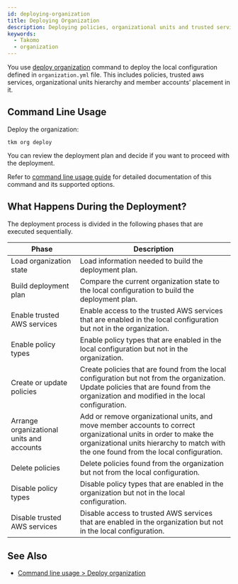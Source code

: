 ```yaml
---
id: deploying-organization
title: Deploying Organization
description: Deploying policies, organizational units and trusted services to AWS organization
keywords:
  - Takomo
  - organization
---
```


You use [deploy organization](/docs/command-line-usage/organization#deploy-organization) command to deploy the local configuration defined in `organization.yml` file. This includes policies, trusted aws services, organizational units hierarchy and member accounts’ placement in it.

## Command Line Usage

Deploy the organization:

```
tkm org deploy
```

You can review the deployment plan and decide if you want to proceed with the deployment.

Refer to [command line usage guide](/docs/command-line-usage/organization#deploy-organization) for detailed documentation of this command and its supported options.

## What Happens During the Deployment?

The deployment process is divided in the following phases that are executed sequentially.

| Phase | Description |
| ----- | ----------- |
| Load organization state | Load information needed to build the deployment plan. |
| Build deployment plan | Compare the current organization state to the local configuration to build the deployment plan. |
| Enable trusted AWS services | Enable access to the trusted AWS services that are enabled in the local configuration but not in the organization. |
| Enable policy types | Enable policy types that are enabled in the local configuration but not in the organization. |
| Create or update policies | Create policies that are found from the local configuration but not from the organization. Update policies that are found from the organization and modified in the local configuration.  |
| Arrange organizational units and accounts | Add or remove organizational units, and move member accounts to correct organizational units in order to make the organizational units hierarchy to match with the one found from the local configuration. |
| Delete policies | Delete policies found from the organization but not from the local configuration. | 
| Disable policy types | Disable policy types that are enabled in the organization but not in the local configuration. | 
| Disable trusted AWS services | Disable access to trusted AWS services that are enabled in the organization but not in the local configuration. | 

## See Also

- [Command line usage > Deploy organization](/docs/command-line-usage/organization#deploy-organization)